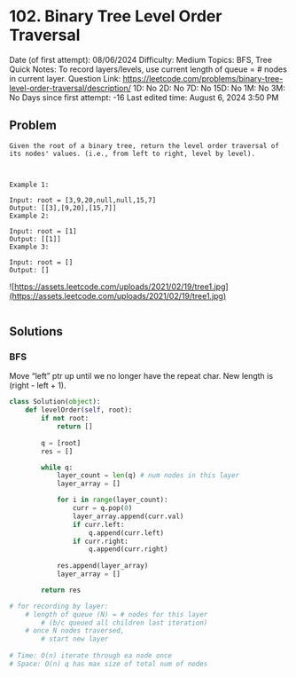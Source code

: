 # 102. Binary Tree Level Order Traversal

Date (of first attempt): 08/06/2024
Difficulty: Medium
Topics: BFS, Tree
Quick Notes: To record layers/levels, use current length of queue = # nodes in current layer.
Question Link: https://leetcode.com/problems/binary-tree-level-order-traversal/description/
1D: No
2D: No
7D: No
15D: No
1M: No
3M: No
Days since first attempt: -16
Last edited time: August 6, 2024 3:50 PM

## Problem

```
Given the root of a binary tree, return the level order traversal of its nodes' values. (i.e., from left to right, level by level).

 

Example 1:

Input: root = [3,9,20,null,null,15,7]
Output: [[3],[9,20],[15,7]]
Example 2:

Input: root = [1]
Output: [[1]]
Example 3:

Input: root = []
Output: []
```

![https://assets.leetcode.com/uploads/2021/02/19/tree1.jpg](https://assets.leetcode.com/uploads/2021/02/19/tree1.jpg)

```

```

## Solutions

### BFS

Move “left” ptr up until we no longer have the repeat char. New length is (right - left + 1).

```python
class Solution(object):
    def levelOrder(self, root):
        if not root:
            return []
        
        q = [root]
        res = []

        while q:
            layer_count = len(q) # num nodes in this layer
            layer_array = []

            for i in range(layer_count):
                curr = q.pop(0)
                layer_array.append(curr.val)
                if curr.left:
                    q.append(curr.left)
                if curr.right:
                    q.append(curr.right)
            
            res.append(layer_array)
            layer_array = []

        return res

# for recording by layer:
    # length of queue (N) = # nodes for this layer
        # (b/c queued all children last iteration)
    # once N nodes traversed,
        # start new layer
        
# Time: O(n) iterate through ea node once
# Space: O(n) q has max size of total num of nodes
```